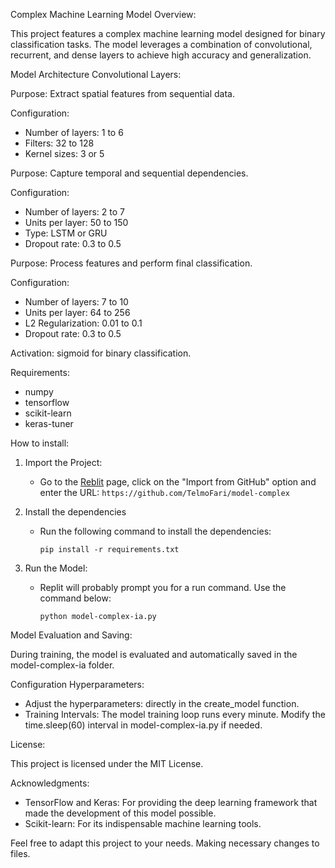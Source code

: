 Complex Machine Learning Model Overview:

This project features a complex machine learning model designed for binary classification tasks. The model leverages a combination of convolutional, recurrent, and dense layers to achieve high accuracy and generalization.

Model Architecture Convolutional Layers:

Purpose: Extract spatial features from sequential data.

Configuration: 
* Number of layers: 1 to 6
* Filters: 32 to 128
* Kernel sizes: 3 or 5

Purpose: Capture temporal and sequential dependencies.

Configuration: 
* Number of layers: 2 to 7
* Units per layer: 50 to 150
* Type: LSTM or GRU
* Dropout rate: 0.3 to 0.5

Purpose: Process features and perform final classification.

Configuration:
* Number of layers: 7 to 10
* Units per layer: 64 to 256
* L2 Regularization: 0.01 to 0.1
* Dropout rate: 0.3 to 0.5

Activation: sigmoid for binary classification.

Requirements:
* numpy
* tensorflow
* scikit-learn
* keras-tuner

How to install:

1. Import the Project:
    * Go to the [Reblit](https://replit.com)  page, click on the "Import from GitHub" option and enter the URL:  `https://github.com/TelmoFari/model-complex`

2. Install the dependencies

    * Run the following command to install the dependencies:

      `pip install -r requirements.txt`

3. Run the Model:
    * Replit will probably prompt you for a run command. Use the command below:

      `python model-complex-ia.py`


Model Evaluation and Saving:

During training, the model is evaluated and automatically saved in the model-complex-ia folder.

Configuration Hyperparameters: 

* Adjust the hyperparameters: directly in the create_model function.
* Training Intervals: The model training loop runs every minute. Modify the time.sleep(60) interval in model-complex-ia.py if needed.

License:

This project is licensed under the MIT License.

Acknowledgments:

* TensorFlow and Keras: For providing the deep learning framework that made the development of this model possible.
* Scikit-learn: For its indispensable machine learning tools.

Feel free to adapt this project to your needs. Making necessary changes to files.





